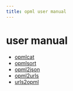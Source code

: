 ```yaml
---
title: opml user manual
---
```


user manual
===========

- [opmlcat](opmlcat.1.html)
- [opmlsort](opmlsort.1.html)
- [opml2json](opml2json.1.html)
- [opml2urls](opml2urls.1.html)
- [urls2opml](urls2opml.1.html)


